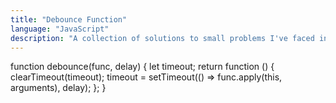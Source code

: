 ```yaml
---
title: "Debounce Function"
language: "JavaScript"
description: "A collection of solutions to small problems I've faced in the past. They're all copy-paste ready"
---
```


function debounce(func, delay) {
let timeout;
return function () {
clearTimeout(timeout);
timeout = setTimeout(() => func.apply(this, arguments), delay);
};
}
